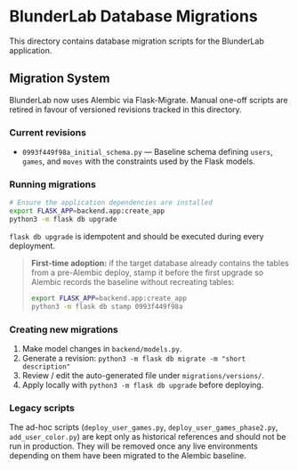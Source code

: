 # BlunderLab Database Migrations

This directory contains database migration scripts for the BlunderLab application.

## Migration System

BlunderLab now uses Alembic via Flask-Migrate. Manual one-off scripts are retired in favour of versioned revisions tracked in this directory.

### Current revisions

- `0993f449f98a_initial_schema.py` — Baseline schema defining `users`, `games`, and `moves` with the constraints used by the Flask models.

### Running migrations

```bash
# Ensure the application dependencies are installed
export FLASK_APP=backend.app:create_app
python3 -m flask db upgrade
```

`flask db upgrade` is idempotent and should be executed during every deployment.

> **First-time adoption:** if the target database already contains the tables from a pre-Alembic deploy, stamp it before the first upgrade so Alembic records the baseline without recreating tables:
> ```bash
> export FLASK_APP=backend.app:create_app
> python3 -m flask db stamp 0993f449f98a
> ```

### Creating new migrations

1. Make model changes in `backend/models.py`.
2. Generate a revision: `python3 -m flask db migrate -m "short description"`
3. Review / edit the auto-generated file under `migrations/versions/`.
4. Apply locally with `python3 -m flask db upgrade` before deploying.

### Legacy scripts

The ad-hoc scripts (`deploy_user_games.py`, `deploy_user_games_phase2.py`, `add_user_color.py`) are kept only as historical references and should not be run in production. They will be removed once any live environments depending on them have been migrated to the Alembic baseline.
